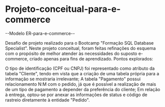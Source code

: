 # Projeto-conceitual-para-e-commerce
--Modelo ER-para-e-commerce--

Desafio de projeto realizado para o Bootcamp "Formação SQL Database Specialist". Neste projeto conceitual, foram feitas refinações do esquema com o propósito de melhor atender às necessidades do suposto e-commerce, criado apenas para fins de aprendizado. Pontos explorados:


O tipo de identificação (CPF ou CNPJ) foi representado como atributo da tabela "Cliente", tendo em vista que a criação de uma tabela própria para a informação se mostraria irrelevante;
A tabela "Pagamento" possui relacionamento N:M com o pedido, já que é possível a realização de mais de um tipo de pagamento a depender da preferência do cliente;
Em relação à entrega, optou-se por anexar as informações de status e código de rastreio diretamente à entidade "Pedido".
